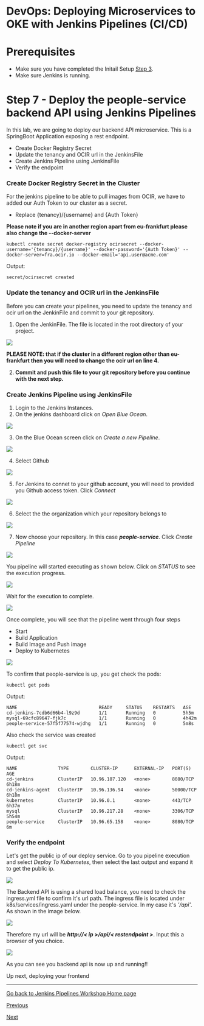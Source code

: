 # DevOps: Deploying Microservices to OKE with Jenkins Pipelines (CI/CD) #

# Prerequisites
+ Make sure you have completed the Initail Setup  [Step 3](jenkins.pipelines.OKE2.md).
+ Make sure Jenkins is running.

# Step 7 - Deploy the people-service backend API using Jenkins Pipelines #
In this lab, we are going to deploy our backend API microservice. This is a SpringBoot Application exposing a rest endpoint.

+ Create Docker Registry Secret
+ Update the tenancy and OCIR url in the JenkinsFile
+ Create Jenkins Pipeline using JenkinsFile
+ Verify the endpoint


### Create Docker Registry Secret in the Cluster ###

For the jenkins pipeline to be able to pull images from OCIR, we have to added our Auth Token to our cluster as a secret. 

+ Replace {tenancy}/{username} and {Auth Token}

**Please note if you are in another region apart from eu-frankfurt please also change the --docker-server**

```
kubectl create secret docker-registry ocirsecret --docker-username='{tenancy}/{username}' --docker-password='{Auth Token}' --docker-server=fra.ocir.io --docker-email='api.user@acme.com'
```

Output:

```
secret/ocirsecret created
```

### Update the tenancy and OCIR url in the JenkinsFile ###

Before you can create your pipelines, you need to update the tenancy and ocir url on the JenkinFile and commit to your git repository.

1. Open the JenkinFile. The file is located in the root directory of your project. 

![](./images/people-service-pipeline-00.png)

**PLEASE NOTE: that if the cluster in a different region other than eu-frankfurt then you will need to change the ocir url on line 4.** 

2. **Commit and push this file to your git repository before you continue with the next step.** 

### Create Jenkins Pipeline using JenkinsFile ###

1. Login to the Jenkins Instances.
2. On the jenkins dashboard click on *Open Blue Ocean*. 

![](./images/people-service-pipeline-1.png)

3. On the Blue Ocean screen click on *Create a new Pipeline*.

![](./images/people-service-pipeline-2.png)

4. Select Github

![](./images/people-service-pipeline-3.png)

5. For Jenkins to connet to your github account, you will need to provided you Github access token. Click *Connect*

![](./images/people-service-pipeline-4.png)

6. Select the the organization which your repository belongs to

![](./images/people-service-pipeline-5.png)

7. Now choose your repository. In this case ***people-service***. Click *Create Pipeline*

![](./images/people-service-pipeline-6.png)

You pipeline will started executing as shown below. Click on *STATUS* to see the execution progress.

![](./images/people-service-pipeline-8.png)

Wait for the execution to complete. 

![](./images/people-service-pipeline-9.png)

Once complete, you will see that the pipeline went through four steps

+ Start
+ Build Application
+ Build Image and Push image
+ Deploy to Kubernetes

![](./images/people-service-pipeline-10.png)

To confirm that people-service is up, you get check the pods:

```
kubectl get pods
```
Output:
```
NAME                              READY     STATUS    RESTARTS   AGE
cd-jenkins-7cdb6d66b4-l9z9d       1/1       Running   0          5h5m
mysql-69cfc89647-fjk7c            1/1       Running   0          4h42m
people-service-57f5f77574-wjdhg   1/1       Running   0          5m8s
```

Also check the service was created

```
kubectl get svc
```
Output:
```
NAME               TYPE        CLUSTER-IP      EXTERNAL-IP   PORT(S)     AGE
cd-jenkins         ClusterIP   10.96.187.120   <none>        8080/TCP    6h18m
cd-jenkins-agent   ClusterIP   10.96.136.94    <none>        50000/TCP   6h18m
kubernetes         ClusterIP   10.96.0.1       <none>        443/TCP     6h37m
mysql              ClusterIP   10.96.217.28    <none>        3306/TCP    5h54m
people-service     ClusterIP   10.96.65.158    <none>        8080/TCP    6m
```
### Verify the endpoint ###

Let's get the public ip of our deploy service. Go to you pipeline execution and select *Deploy To Kubernetes*, then select the last output and expand it to get the public ip.

![](./images/people-service-pipeline-11.png)

The Backend API is using a shared load balance, you need to check the ingress.yml file to confirm it's url path. The ingress file is located under k8s/services/ingress.yaml under the people-service. In my case it's *'/api'*. As shown in the image below.

![](./images/people-service-pipeline-12.png)

Therefore my url will be ***http://< ip  >/api/< restendpoint >***. Input this a browser of you choice. 

![](./images/people-service-pipeline-13.png)

As you can see you backend api is now up and running!!

Up next, deploying your frontend

---
[Go back to Jenkins Pipelines Workshop Home page](README.md)

[Previous](jenkins.pipelines.OKE6.md)

[Next](jenkins.pipelines.OKE8.md)
